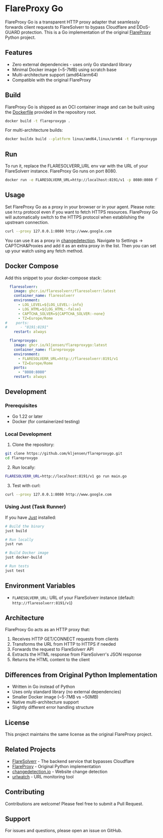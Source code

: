 # FlareProxy Go

FlareProxy Go is a transparent HTTP proxy adapter that seamlessly forwards client requests to FlareSolverr to bypass Cloudflare and DDoS-GUARD protection. This is a Go implementation of the original [FlareProxy](https://github.com/mimnix/FlareProxy) Python project.

## Features

- Zero external dependencies - uses only Go standard library
- Minimal Docker image (~5-7MB) using scratch base
- Multi-architecture support (amd64/arm64)
- Compatible with the original FlareProxy

## Build

FlareProxy Go is shipped as an OCI container image and can be built using the [Dockerfile](Dockerfile) provided in the repository root.

```bash
docker build -t flareproxygo .
```

For multi-architecture builds:
```bash
docker buildx build --platform linux/amd64,linux/arm64 -t flareproxygo .
```

## Run

To run it, replace the FLARESOLVERR_URL env var with the URL of your FlareSolverr instance. FlareProxy Go runs on port 8080.

```bash
docker run -e FLARESOLVERR_URL=http://localhost:8191/v1 -p 8080:8080 flareproxygo
```

## Usage

Set FlareProxy Go as a proxy in your browser or in your agent. Please note: use `http` protocol even if you want to fetch HTTPS resources. FlareProxy Go will automatically switch to the HTTPS protocol when establishing the upstream connection.

```bash
curl --proxy 127.0.0.1:8080 http://www.google.com
```

You can use it as a proxy in [changedetection](https://github.com/dgtlmoon/changedetection.io). Navigate to Settings → CAPTCHA&Proxies and add it as an extra proxy in the list. Then you can set up your watch using any fetch method.

## Docker Compose

Add this snippet to your docker-compose stack:

```yaml
  flaresolverr:
    image: ghcr.io/flaresolverr/flaresolverr:latest
    container_name: flaresolverr
    environment:
      - LOG_LEVEL=${LOG_LEVEL:-info}
      - LOG_HTML=${LOG_HTML:-false}
      - CAPTCHA_SOLVER=${CAPTCHA_SOLVER:-none}
      - TZ=Europe/Rome
#    ports:
#      - "8191:8191"
    restart: always

  flareproxygo:
    image: ghcr.io/kljensen/flareproxygo:latest
    container_name: flareproxygo
    environment:
      - FLARESOLVERR_URL=http://flaresolverr:8191/v1
      - TZ=Europe/Rome
    ports:
      - "8080:8080"
    restart: always
```

## Development

### Prerequisites

- Go 1.22 or later
- Docker (for containerized testing)

### Local Development

1. Clone the repository:
```bash
git clone https://github.com/kljensen/flareproxygo.git
cd flareproxygo
```

2. Run locally:
```bash
FLARESOLVERR_URL=http://localhost:8191/v1 go run main.go
```

3. Test with curl:
```bash
curl --proxy 127.0.0.1:8080 http://www.google.com
```

### Using Just (Task Runner)

If you have [Just](https://github.com/casey/just) installed:

```bash
# Build the binary
just build

# Run locally
just run

# Build Docker image
just docker-build

# Run tests
just test
```

## Environment Variables

- `FLARESOLVERR_URL`: URL of your FlareSolverr instance (default: `http://flaresolverr:8191/v1`)

## Architecture

FlareProxy Go acts as an HTTP proxy that:
1. Receives HTTP GET/CONNECT requests from clients
2. Transforms the URL from HTTP to HTTPS if needed
3. Forwards the request to FlareSolverr API
4. Extracts the HTML response from FlareSolverr's JSON response
5. Returns the HTML content to the client

## Differences from Original Python Implementation

- Written in Go instead of Python
- Uses only standard library (no external dependencies)
- Smaller Docker image (~5-7MB vs ~50MB)
- Native multi-architecture support
- Slightly different error handling structure

## License

This project maintains the same license as the original FlareProxy project.

## Related Projects

- [FlareSolverr](https://github.com/FlareSolverr/FlareSolverr) - The backend service that bypasses Cloudflare
- [FlareProxy](https://github.com/mimnix/FlareProxy) - Original Python implementation
- [changedetection.io](https://github.com/dgtlmoon/changedetection.io) - Website change detection
- [urlwatch](https://github.com/thp/urlwatch) - URL monitoring tool

## Contributing

Contributions are welcome! Please feel free to submit a Pull Request.

## Support

For issues and questions, please open an issue on GitHub.